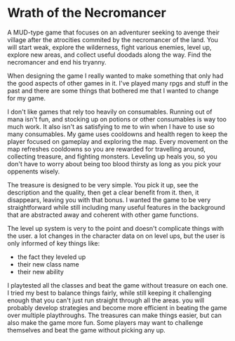 # Wrath of the Necromancer

A MUD-type game that focuses on an adventurer seeking to avenge
their village after the atrocities commited by the necromancer
of the land. You will start weak, explore the wilderness,
fight various enemies, level up, explore new areas, and collect
useful doodads along the way. Find the necromancer and end his
tryanny.

When designing the game I really wanted to make something
that only had the good aspects of other games in it.
I've played many rpgs and stuff in the past and there are
some things that bothered me that I wanted to change
for my game.

I don't like games that rely too heavily on consumables.
Running out of mana isn't fun, and stocking up on potions
or other consumables is way too much work. It also isn't
as satisfying to me to win when I have to use so many
consumables. My game uses cooldowns and health regen to keep
the player focused on gameplay and exploring the map.
Every movement on the map refreshes cooldowns so you are
rewarded for travelling around, collecting treasure, and
fighting monsters. Leveling up heals you, so you don't have
to worry about being too blood thirsty as long as you pick
your oppenents wisely.

The treasure is designed to be very simple. You pick it up,
see the description and the quality, then get a clear benefit
from it. then, it disappears, leaving you with that bonus.
I wanted the game to be very straightforward while still
including many useful features in the background that are
abstracted away and coherent with other game functions.

The level up system is very to the point and doesn't complicate
things with the user. a lot changes in the character data on
on level ups, but the user is only informed of key things like:

- the fact they leveled up
- their new class name
- their new ability

I playtested all the classes and beat the game without treasure
on each one. I tried my best to balance things fairly, while still
keeping it challenging enough that you can't just run straight
through all the areas. you will probably develop strategies and
become more efficient in beating the game over multiple playthroughs.
The treasures can make things easier, but can also make the game more fun.
Some players may want to challenge themselves and beat the game without
picking any up.
